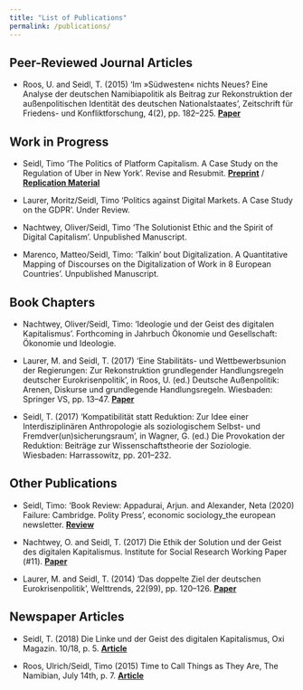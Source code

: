 ```yaml
---
title: "List of Publications"
permalink: /publications/
---
```



## Peer-Reviewed Journal Articles

* Roos, U. and Seidl, T. (2015) ‘Im »Südwesten« nichts Neues? Eine Analyse der deutschen Namibiapolitik als Beitrag zur Rekonstruktion der außenpolitischen Identität des deutschen Nationalstaates’, Zeitschrift für Friedens- und Konfliktforschung, 4(2), pp. 182–225. [**Paper**](Roos_Seidl_2015.pdf)

## Work in Progress

* Seidl, Timo ‘The Politics of Platform Capitalism. A Case Study on the Regulation of Uber in New York’. Revise and Resubmit. [**Preprint**](Seidl_2020_Politics_of_Platform_Capitalism.pdf) / [**Replication Material**](Replication_Material_Seidl_Politics_of_Platform_Capitalism.zip)

* Laurer, Moritz/Seidl, Timo ‘Politics against Digital Markets. A Case Study on the GDPR’. Under Review.

* Nachtwey, Oliver/Seidl, Timo ‘The Solutionist Ethic and the Spirit of Digital Capitalism’. Unpublished Manuscript.

* Marenco, Matteo/Seidl, Timo: ‘Talkin’ bout Digitalization. A Quantitative Mapping of Discourses on the Digitalization of Work in 8 European Countries’. Unpublished Manuscript.


## Book Chapters

* Nachtwey, Oliver/Seidl, Timo: ‘Ideologie und der Geist des digitalen Kapitalismus’. Forthcoming in Jahrbuch Ökonomie und Gesellschaft: Ökonomie und Ideologie.

* Laurer, M. and Seidl, T. (2017) ‘Eine Stabilitäts- und Wettbewerbsunion der Regierungen: Zur Rekonstruktion grundlegender Handlungsregeln deutscher Eurokrisenpolitik’, in Roos, U. (ed.) Deutsche Außenpolitik: Arenen, Diskurse und grundlegende Handlungsregeln. Wiesbaden: Springer VS, pp. 13–47.
[**Paper**](Laurer_Seidl_2017.pdf)

* Seidl, T. (2017) ‘Kompatibilität statt Reduktion: Zur Idee einer Interdisziplinären Anthropologie als soziologischem Selbst- und Fremdver(un)sicherungsraum’, in Wagner, G. (ed.) Die Provokation der Reduktion: Beiträge zur Wissenschaftstheorie der Soziologie. Wiesbaden: Harrassowitz, pp. 201–232.


## Other Publications

* Seidl, Timo: ‘Book Review: Appadurai, Arjun. and Alexander, Neta (2020) Failure: Cambridge. Polity Press’, economic sociology_the european newsletter. [**Review**](https://econsoc.mpifg.de/40764/06_BookReviewsEconsoc-NL_21-2_March2020.pdf)

* Nachtwey, O. and Seidl, T. (2017) Die Ethik der Solution und der Geist des digitalen Kapitalismus. Institute for Social Research Working Paper (#11). [**Paper**](http://www.ifs.uni-frankfurt.de/wp-content/uploads/IfS-WP-11.pdf)

* Laurer, M. and Seidl, T. (2014) ‘Das doppelte Ziel der deutschen Eurokrisenpolitik’, Welttrends, 22(99), pp. 120–126. [**Paper**](Laurer_Seidl_2014.pdf)


## Newspaper Articles

* Seidl, T. (2018) Die Linke und der Geist des digitalen Kapitalismus, Oxi Magazin. 10/18, p. 5. [**Article**](Seidl_2018.pdf)

* Roos, Ulrich/Seidl, Timo (2015) Time to Call Things as They Are, The Namibian, July 14th, p. 7. [**Article**](https://www.philso.uni-augsburg.de/de/lehrstuehle/politik/politik1/lehre_und_studium/pdf-Sammlung/Roos_Seidl_Namibian2015.pdf)


